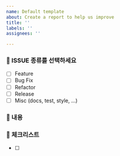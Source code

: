 ```yaml
---
name: Default template
about: Create a report to help us improve
title: ''
labels: ''
assignees: ''

---
```


### 🔖 ISSUE 종류를 선택하세요

- [ ] Feature
- [ ] Bug Fix
- [ ] Refactor
- [ ] Release
- [ ] Misc (docs, test, style, ...)

### 🔖 내용

### 🔖 체크리스트
- [ ]
